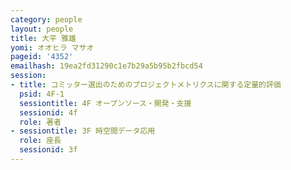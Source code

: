 ```yaml
---
category: people
layout: people
title: 大平 雅雄
yomi: オオヒラ マサオ
pageid: '4352'
emailhash: 19ea2fd31290c1e7b29a5b95b2fbcd54
session:
- title: コミッター選出のためのプロジェクトメトリクスに関する定量的評価
  psid: 4F-1
  sessiontitle: 4F オープンソース・開発・支援
  sessionid: 4f
  role: 著者
- sessiontitle: 3F 時空間データ応用
  role: 座長
  sessionid: 3f
---
```

